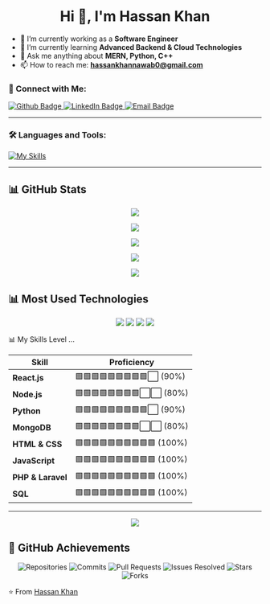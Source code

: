 <!-- Centered Title with GIF -->
<h1 align="center">Hi 👋, I'm Hassan Khan</h1>

- 🔭 I’m currently working as a **Software Engineer**  
- 🌱 I’m currently learning **Advanced Backend & Cloud Technologies**  
- 💬 Ask me anything about **MERN, Python, C++**  
- 📫 How to reach me: **hassankhannawab0@gmail.com**

### **📱 Connect with Me:**  
<div id="badges">
  <a href="https://github.com/your-github">
    <img src="https://img.shields.io/badge/GitHub-white?style=for-the-badge&logo=Github&logoColor=black" alt="Github Badge"/>
  </a>
  <a href="https://www.linkedin.com/in/your-linkedin">
    <img src="https://img.shields.io/badge/LinkedIn-0A66C2?style=for-the-badge&logo=linkedin&logoColor=white" alt="LinkedIn Badge"/>
  </a>
  <a href="hassankhannawab0@gmail.com">
    <img src="https://img.shields.io/badge/Email-D14836?style=for-the-badge&logo=gmail&logoColor=white" alt="Email Badge"/>
  </a>
</div>

---

### **🛠️ Languages and Tools:**  
[![My Skills](https://skillicons.dev/icons?i=react,nodejs,express,mongodb,python,cpp,html,css,js,php,laravel,mysql,git,github,vscode&perline=6)](https://skillicons.dev)

---
## 📊 GitHub Stats  

<p align="center">
  <img src="https://github-readme-stats.vercel.app/api?username=your-github&show_icons=true&theme=tokyonight&hide_border=true&count_private=true&custom_title=Epic%20Coder&line_height=30&hide=contribs" />
</p>

<p align="center">
  <img src="https://github-readme-streak-stats.herokuapp.com/?user=your-github&theme=tokyonight&hide_border=true&stroke=29FF00&fire=FF0000&currStreakNum=FFCC00&currStreakLabel=FFFFFF&sideNums=FF6600&sideLabels=00FF00" />
</p>

<p align="center">
  <img src="https://github-readme-stats.vercel.app/api/top-langs/?username=your-github&theme=tokyonight&layout=compact&hide_border=true&langs_count=4&hide_title=false&custom_title=Most%20Used%20Languages&include_titles=true&langs=javascript,typescript,python,mongodb" />
</p>

<p align="center">
  <img src="https://github-readme-activity-graph.vercel.app/graph?username=your-github&theme=tokyonight&hide_border=true&color=00FF00&area_color=FF0000&point=FFCC00&hide_title=false" />
</p>

<p align="center">
  <img src="https://github-profile-trophy.vercel.app/?username=your-github&theme=tokyonight&no-frame=true&margin-w=15&rank=SECRET,SSS,SS,S" />
</p>

## 📊 Most Used Technologies  

<p align="center">
  <img src="https://img.shields.io/badge/React-20232A?style=for-the-badge&logo=react&logoColor=61DAFB" />
  <img src="https://img.shields.io/badge/Node.js-43853D?style=for-the-badge&logo=node.js&logoColor=white" />
  <img src="https://img.shields.io/badge/Python-3776AB?style=for-the-badge&logo=python&logoColor=white" />
  <img src="https://img.shields.io/badge/MongoDB-4EA94B?style=for-the-badge&logo=mongodb&logoColor=white" />
</p>
 📊 My Skills Level ...

| Skill       | Proficiency |
|-------------|------------|
| **React.js**  | 🟩🟩🟩🟩🟩🟩🟩🟩🟩⬜  (90%) |
| **Node.js**   | 🟩🟩🟩🟩🟩🟩🟩🟩⬜⬜  (80%) |
| **Python**    | 🟩🟩🟩🟩🟩🟩🟩🟩🟩⬜  (90%) |
| **MongoDB**   | 🟩🟩🟩🟩🟩🟩🟩🟩⬜⬜  (80%) |
| **HTML & CSS**| 🟩🟩🟩🟩🟩🟩🟩🟩🟩🟩  (100%) |
| **JavaScript**| 🟩🟩🟩🟩🟩🟩🟩🟩🟩🟩  (100%) |
| **PHP & Laravel** | 🟩🟩🟩🟩🟩🟩🟩🟩🟩🟩  (100%) |
| **SQL**       | 🟩🟩🟩🟩🟩🟩🟩🟩🟩🟩  (100%) |


---
<p align="center">
  <img src="https://github-readme-stats.vercel.app/api/top-langs/?username=your-github&theme=tokyonight&layout=compact&hide_border=true&langs_count=8&custom_title=Top%20Languages&card_width=400" />
</p>


## 🚀 GitHub Achievements

<p align="center">
  <img src="https://img.shields.io/badge/Repositories-150%2B-blue?style=for-the-badge&logo=github" alt="Repositories" />
  <img src="https://img.shields.io/badge/Commits-50K%2B-green?style=for-the-badge&logo=git" alt="Commits" />
  <img src="https://img.shields.io/badge/Pull%20Requests-5K%2B-orange?style=for-the-badge&logo=github" alt="Pull Requests" />
  <img src="https://img.shields.io/badge/Issues%20Resolved-10K%2B-red?style=for-the-badge&logo=bugatti" alt="Issues Resolved" />
  <img src="https://img.shields.io/badge/Stars-100K%2B-yellow?style=for-the-badge&logo=star" alt="Stars" />
  <img src="https://img.shields.io/badge/Forks-25K%2B-purple?style=for-the-badge&logo=repo-forked" alt="Forks" />
</p>


⭐️ From [Hassan Khan](https://github.com/your-github)

